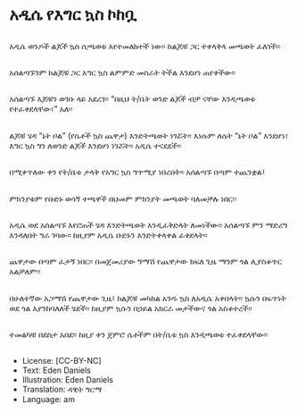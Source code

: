 # አዲሴ የእግር ኳስ ኮከቧ

##
አዲሴ ወንዶች ልጆች ኳስ ሲጫወቱ እየተመለከተች ነው፡፡ ከልጆቹ ጋር ተቀላቅላ
መጫወት ፈለገች፡፡

##
አሰልጣኙንም ከልጆቹ ጋር እግር ኳስ ልምምድ መስራት
ትችል እንደሆነ ጠየቀችው፡፡

##
አሰልጣኙ እጆቹን ወገቡ ላይ አደረገ፡፡ “በዚህ ት/ቤት ወንድ ልጆች ብቻ ናቸው
እንዲጫወቱ የተፈቀደላቸው፣” አለ፡፡

##
ልጆቹ ሄዳ “ኔት ቦል” (የሴቶች ኳስ ጨዋታ) እንድትጫወት ነገሯት፡፡ እነሱም
ለሴት “ኔት ቦል” እንደሆነ፣ እግር ኳስ ግን ለወንድ ልጆች እንደሆነ ነገሯት፡፡
አዲሴ ተናደደች፡፡

##
በሚቀጥለው ቀን የት/ቤቱ ታላቅ የአግር ኳስ ግጥሚያ ነበረበት፡፡ አሰልጣኙ በጣም
ተጨንቋል፤

##
ምክንያቱም የቡድኑ ወሳኝ ተጫዋች በህመም ምክንያት
መጫወት ባለመቻሉ ነበር፡፡

##
አዲሴ ወደ አሰልጣኙ እየሮጠች ሄዳ እንድትጫወት እንዲፈቅድላት ለመነችው፡፡
አሰልጣኙ ምን ማድረግ እንዳለበት ግራ ገባው፡፡ ከዚያም አዲሴ ቡድኑን
እንድትቀላቀል ፈቀደላት፡፡

##
ጨዋታው በጣም ፈታኝ ነበር፡፡ በመጀመሪያው ግማሽ የጨዋታው ክፍለ ጊዜ
ማንም ጎል ሊያስቆጥር አልቻለም፡፡

##
በሁለተኛው አጋማሽ የጨዋታው ጊዜ፤ ከልጆቹ መካከል አንዱ ኳስ ለአዲሴ
አቀበላት፡፡ ኳሱን በፍጥነት ወደ ጎል እያንከባለለች ሄደች፡፡ ከዚያም ኳሱን
በኃይል አክርራ መታችውና ጎል አስቆተረች፡፡

##
ተመልካቹ በደስታ አበደ፡፡ ከዚያ ቀን ጀምሮ ሴቶችም በት/ቤቱ ኳስ እንዲጫወቱ
ተፈቀደላቸው፡፡

##
* License: [CC-BY-NC]
* Text: Eden Daniels
* Illustration: Eden Daniels
* Translation: ዳዊት ግርማ
* Language: am
